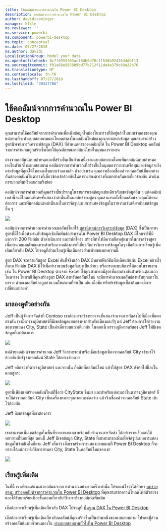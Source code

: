 ```yaml
---
title: ใช้คอลัมน์จากการคำนวณใน Power BI Desktop
description: คอลัมน์จากการคำนวณใน Power BI Desktop
author: davidiseminger
manager: kfile
ms.reviewer: ''
ms.service: powerbi
ms.component: powerbi-desktop
ms.topic: conceptual
ms.date: 07/27/2018
ms.author: davidi
LocalizationGroup: Model your data
ms.openlocfilehash: 0c7f4953f03acf84b6a76c11536b92426d4dbf13
ms.sourcegitcommit: f01a88e583889bd77b712f11da4a379c88a22b76
ms.translationtype: HT
ms.contentlocale: th-TH
ms.lasthandoff: 07/27/2018
ms.locfileid: "39327786"
---
```

# <a name="using-calculated-columns-in-power-bi-desktop"></a>ใช้คอลัมน์จากการคำนวณใน Power BI Desktop
คุณสามารถใช้คอลัมน์จากการคำนวณเพื่อเพิ่มข้อมูลใหม่ลงในตารางที่มีอยู่แล้วในแบบจำลองของคุณ แต่แทนที่จะทำแบบสอบถามและโหลดค่าลงในคอลัมน์ใหม่ของคุณจากแหล่งข้อมูล คุณสามารถสร้างสูตรนิพจน์การวิเคราะห์ข้อมูล (DAX) ที่กำหนดค่าของคอลัมน์ได้ ใน Power BI Desktop คอลัมน์จากการคำนวณถูกสร้างขึ้นโดยใช้คุณลักษณะคอลัมน์ใหม่ในมุมมองรายงาน

ต่างจากคอลัมน์แบบกำหนดเองที่สร้างขึ้นเป็นส่วนหนึ่งของแบบสอบถามโดยเพิ่มคอลัมน์แบบกำหนดเองในตัวแก้ไขแบบสอบถาม คอลัมน์จากการคำนวณที่สร้างขึ้นในมุมมองรายงานหรือมุมมองข้อมูลจะอิงตามข้อมูลที่คุณได้โหลดลงในแบบจำลองแล้ว ตัวอย่างเช่น คุณอาจเลือกเชื่อมค่าจากคอลัมน์ที่แตกต่างกันสองคอลัมน์ในตารางที่เกี่ยวข้องเข้าด้วยกันในตารางสองตารางที่แตกต่างกันแต่เกี่ยวข้องกัน ดำเนินการบวกเพิ่มหรือแยกสตริงย่อย

คอลัมน์จากการคำนวณที่คุณสร้างขึ้นปรากฏในรายการเขตข้อมูลเช่นเดียวกับเขตข้อมูลอื่น ๆ แต่คอลัมน์เหล่านี้จะมีไอคอนพิเศษที่แสดงว่าค่านั้นเป็นผลลัพธ์ของสูตร คุณสามารถตั้งชื่อคอลัมน์ของคุณได้ตามต้องการ และเพิ่มคอลัมน์เหล่านั้นลงในการจัดรูปแบบการแสดงข้อมูลในรายงานเช่นเดียวกับเขตข้อมูลอื่น ๆ

![](media/desktop-calculated-columns/calccolinpbid_fields.png)

คอลัมน์จากการคำนวณจะคำนวณผลลัพธ์โดยใช้ [สูตรนิพจน์การวิเคราะห์ข้อมูล](https://msdn.microsoft.com/library/gg413422.aspx) (DAX) ซึ่งเป็นภาษาสูตรที่มีไว้เพื่อทำงานกับข้อมูลเชิงสัมพันธ์อย่างเช่นใน Power BI Desktop DAX มีไลบรารีที่มีมากกว่า 200 ฟังก์ชัน ตัวดำเนินการ และรหัสโครง สร้างที่ทำให้มีความยืดหยุ่นมากในการสร้างสูตรเพื่อคำนวณผลลัพธ์เฉพาะสำหรับความต้องการที่เกี่ยวกับการวิเคราะห์ข้อมูลใดๆ เมื่อต้องการเรียนรู้เพิ่มเติมเกี่ยวกับ DAX โปรดดูที่ส่วนเรียนรู้เพิ่มเติมตรงส่วนท้ายของบทความนี้

สูตร DAX จะคล้ายกับสูตร Excel อันที่จริงแล้ว DAX มีหลายฟังก์ชันที่เหมือนกันกับ Excel อย่างไรก็ตาม ฟังก์ชัน DAX มีไว้เพื่อทำงานบนข้อมูลที่แบ่งเป็นส่วนๆ หรือกรองแบบมีการโต้ตอบในรายงาน เช่น ใน Power BI Desktop ต่างจาก Excel ซึ่ง่คุณสามารถมีสูตรที่แตกต่างกันสำหรับแต่ละแถวในตาราง ในกรณีที่คุณสร้างสูตร DAX สำหรับคอลัมน์ใหม่ จะมีการคำนวณผลลัพธ์สำหรับทุกแถวในตาราง ค่าของคอลัมน์จะถูกคำนวณใหม่ตามที่จำเป็น เช่น เมื่อมีการรีเฟรชข้อมูลเบื้องต้นและมีการเปลี่ยนแปลงค่า

## <a name="lets-look-at-an-example"></a>มาลองดูตัวอย่างกัน
Jeff เป็นผู้จัดการจัดส่งที่ Contoso เขาต้องการสร้างรายงานที่แสดงจำนวนการจัดส่งไปที่เมืองที่แตกต่างกัน เขามีตารางภูมิศาสตร์ที่มีเขตข้อมูลแยกต่างหากสำหรับเมืองและรัฐ แต่ Jeff ต้องการให้รายงานของเขาแสดง City, State เป็นค่าเดี่ยวบนแถวเดียวกัน ในตอนนี้ ตารางภูมิศาสตร์ของ Jeff ไม่มีเขตข้อมูลที่เขาต้องการ

![](media/desktop-calculated-columns/calccolinpbid_cityandstatefields.png)

แต่ด้วยคอลัมน์จากการคำนวณ Jeff จึงสามารถนำหรือเชื่อมข้อมูลเมืองจากคอลัมน์ City เข้ามาไว้ด้วยกันกับรัฐจากคอลัมน์ State ได้อย่างง่ายดาย

Jeff คลิกขวาที่ตารางภูมิศาสตร์ และจากนั้น ก็คลิกที่คอลัมน์ใหม่ แล้วใส่สูตร DAX ดังต่อไปนี้ลงในแถบสูตร:

![](media/desktop-calculated-columns/calccolinpbid_formula.png)

สูตรนี้เพียงแค่สร้างคอลัมน์ใหม่ที่ชื่อว่า CityState ขึ้นมา และสำหรับแต่ละแถวในตารางภูมิศาสตร์ ก็จะใช้ค่าจากคอลัมน์ City เพิ่มเครื่องหมายจุลภาคและช่องว่าง แล้วจึงเชื่อมค่าจากคอลัมน์ State เข้าไว้ด้วยกัน

Jeff มีเขตข้อมูลที่เขาต้องการ

![](media/desktop-calculated-columns/calccolinpbid_citystatefield.png)

เขาสามารถเพิ่มเขตข้อมูลในพื้นที่รายงานของเขาพร้อมกับจำนวนการจัดส่ง ได้อย่างรวดเร็วและใช้พยายามที่น้อยที่สุด ตอนนี้ Jeff มีเขตข้อมูล City, State ที่เขาสามารถเพิ่มเพื่อจัดรูปแบบการแสดงข้อมูลไม่ว่าชนิดใดก็ตาม Jeff เห็นว่า เมื่อเขาสร้างการแสดงภาพแผนที่ Power BI Desktop ก็จะทราบได้แม้กระทั่งวิธีการอ่านค่า City, State ในคอลัมน์ใหม่ของเขา

![](media/desktop-calculated-columns/calccolinpbid_citystatemap.png)

## <a name="learn-more"></a>เรียนรู้เพิ่มเติม
ในที่นี้ เราเพียงแค่แนะนำคอลัมน์จากการคำนวณอย่างรวดเร็วเท่านั้น โปรดแน่ใจว่าได้ศึกษา [บทช่วยสอน: สร้างคอลัมน์จากการคำนวณใน Power BI Desktop](desktop-tutorial-create-calculated-columns.md) ที่คุณสามารถดาวน์โหลดไฟล์ตัวอย่าง และได้รับบทเรียนทีละขั้นตอนเกี่ยวกับวิธีการสร้างคอลัมน์เพิ่มเติม 

เมื่อต้องการเรียนรู้เพิ่มเติมเกี่ยวกับ DAX โปรดดูที่ [พื้นฐาน DAX ใน Power BI Desktop](desktop-quickstart-learn-dax-basics.md)

เมื่อต้องการเรียนรู้เพิ่มเติมเกี่ยวกับคอลัมน์ที่คุณสร้างขึ้นเป็นส่วนหนึ่งของแบบสอบถาม โปรดดทีู่ส่วนสร้างคอลัมน์แบบกำหนดเองใน [งานแบบสอบถามทั่วไปใน Power BI Desktop](desktop-common-query-tasks.md)  

